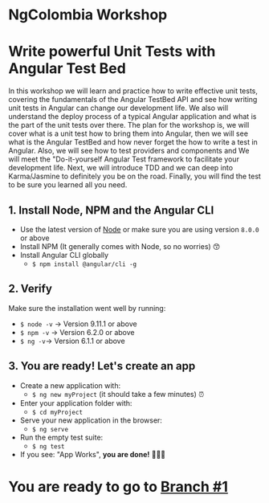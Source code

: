 # NgColombia Workshop

# Write powerful Unit Tests with Angular Test Bed

In this workshop we will learn and practice how to write effective unit tests, covering the fundamentals of the Angular TestBed API and see how writing unit tests in Angular can change our development life. We also will understand the deploy process of a typical Angular application and what is the part of the unit tests over there. The plan for the workshop is, we will cover what is a unit test how to bring them into Angular, then we will see what is the Angular TestBed and how never forget the how to write a test in Angular. Also, we will see how to test providers and components and We will meet the "Do-it-yourself Angular Test framework to facilitate your development life. Next, we will introduce TDD and we can deep into Karma/Jasmine to definitely you be on the road. Finally, you will find the test to be sure you learned all you need.

## 1. Install Node, NPM and the Angular CLI

- Use the latest version of [Node](https://nodejs.org/en/) or make sure you are using version `8.0.0` or above
- Install NPM (It generally comes with Node, so no worries) 😙
- Install Angular CLI globally
	- `$ npm install @angular/cli -g`

## 2. Verify

Make sure the installation went well by running:

- `$ node -v` -> Version 9.11.1 or above
- `$ npm -v` -> Version 6.2.0 or above
- `$ ng -v`-> Version 6.1.1 or above

## 3. You are ready! Let's create an app

- Create a new application with: 
	- `$ ng new myProject` (it should take a few minutes) ⏰
- Enter your application folder with: 
	- `$ cd myProject`
- Serve your new application in the browser: 
	- `$ ng serve`
- Run the empty test suite: 
	- `$ ng test`
- If you see: "App Works", **you are done!** 🎉🎉🎉

# You are ready to go to [Branch #1](https://github.com/seagomezar/ng-col-angular-ut/tree/step1)